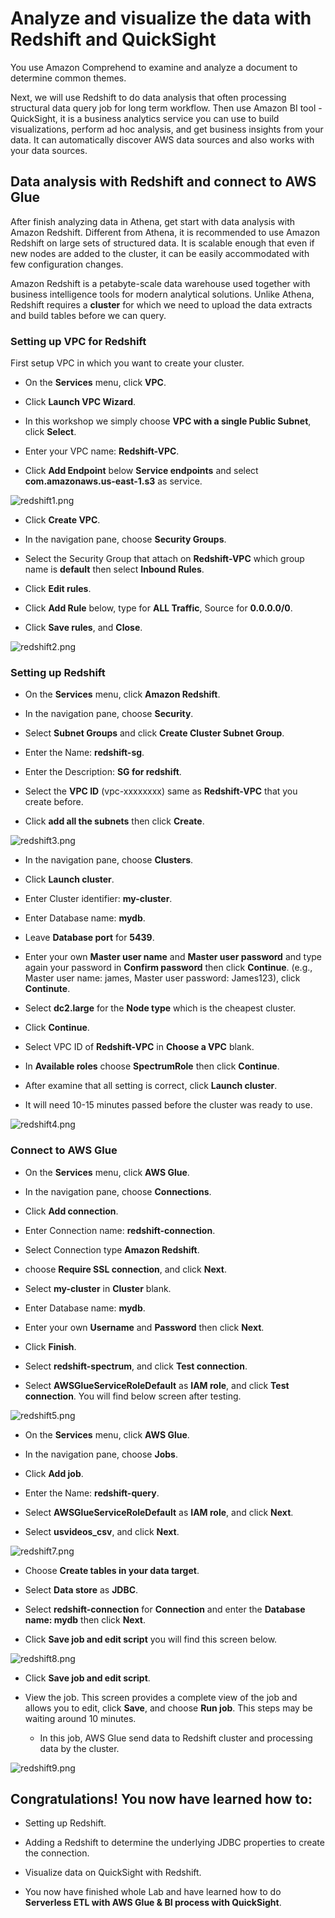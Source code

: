 # Analyze and visualize the data with Redshift and QuickSight

You use Amazon Comprehend to examine and analyze a document to determine common themes.

Next, we will use Redshift to do data analysis that often processing structural data query job for long term workflow. Then use Amazon BI tool - QuickSight, it is a business analytics service you can use to build visualizations, perform ad hoc analysis, and get business insights from your data. It can automatically discover AWS data sources and also works with your data sources.

## Data analysis with Redshift and connect to AWS Glue

After finish analyzing data in Athena, get start with data analysis with Amazon Redshift. Different from Athena, it is recommended to use Amazon Redshift on large sets of structured data. It is scalable enough that even if new nodes are added to the cluster, it can be easily accommodated with few configuration changes.

Amazon Redshift is a petabyte-scale data warehouse used together with business intelligence tools for modern analytical solutions. Unlike Athena, Redshift requires a **cluster** for which we need to upload the data extracts and build tables before we can query. 

### Setting up VPC for Redshift

First setup VPC in which you want to create your cluster.

* On the **Services** menu, click **VPC**.

* Click **Launch VPC Wizard**.

* In this workshop we simply choose **VPC with a single Public Subnet**, click **Select**.

* Enter your VPC name: **Redshift-VPC**.

* Click **Add Endpoint** below **Service endpoints** and select **com.amazonaws.us-east-1.s3** as service.

![redshift1.png](./images/redshift1.jpg)

* Click **Create VPC**.

* In the navigation pane, choose **Security Groups**.

* Select the Security Group that attach on **Redshift-VPC** which group name is **default** then select **Inbound Rules**.

* Click **Edit rules**.

* Click **Add Rule** below, type for **ALL Traffic**, Source for **0.0.0.0/0**.

* Click **Save rules**, and **Close**.

![redshift2.png](./images/redshift2.jpg)

### Setting up Redshift

* On the **Services** menu, click **Amazon Redshift**.

* In the navigation pane, choose **Security**.

* Select **Subnet Groups** and click **Create Cluster Subnet Group**.

* Enter the Name: **redshift-sg**.

* Enter the Description: **SG for redshift**.

* Select the **VPC ID** (vpc-xxxxxxxx) same as **Redshift-VPC** that you create before.

* Click **add all the subnets** then click **Create**.

![redshift3.png](./images/redshift3.jpg)

* In the navigation pane, choose **Clusters**.

* Click **Launch cluster**.

* Enter Cluster identifier: **my-cluster**.

* Enter Database name: **mydb**.

* Leave **Database port** for **5439**.

* Enter your own **Master user name** and **Master user password** and type again your password in **Confirm password** then click **Continue**. (e.g., Master user name: james, Master user password: James123), click **Continute**.

* Select **dc2.large** for the **Node type** which is the cheapest cluster.

* Click **Continue**.

* Select VPC ID of **Redshift-VPC** in **Choose a VPC** blank.

* In **Available roles** choose **SpectrumRole** then click **Continue**.

* After examine that all setting is correct, click **Launch cluster**.

* It will need 10-15 minutes passed before the cluster was ready to use.
    
![redshift4.png](./images/redshift4.jpg)

### Connect to AWS Glue

* On the **Services** menu, click **AWS Glue**.

* In the navigation pane, choose **Connections**.

* Click **Add connection**.

* Enter Connection name: **redshift-connection**.

* Select Connection type **Amazon Redshift**.

* choose **Require SSL connection**, and click **Next**.

* 	Select **my-cluster** in **Cluster** blank.

* Enter Database name: **mydb**.

* Enter your own **Username** and **Password** then click **Next**.

* Click **Finish**.

* Select **redshift-spectrum**, and click **Test connection**.

* Select **AWSGlueServiceRoleDefault** as **IAM role**, and click **Test connection**. You will find below screen after testing.

![redshift5.png](./images/redshift5.jpg)

* On the **Services** menu, click **AWS Glue**.

* In the navigation pane, choose **Jobs**.

* Click **Add job**.

* Enter the Name: **redshift-query**.

* Select **AWSGlueServiceRoleDefault** as **IAM role**, and click **Next**.

* Select **usvideos_csv**, and click **Next**.

![redshift7.png](./images/redshift7.jpg)

* Choose **Create tables in your data target**.

* Select **Data store** as **JDBC**.

* Select **redshift-connection** for **Connection** and enter the **Database name: mydb** then click **Next**.

* 	Click **Save job and edit script** you will find this screen below.

![redshift8.png](./images/redshift8.jpg)

* 	Click **Save job and edit script**.

* 	View the job. This screen provides a complete view of the job and allows you to edit, click **Save**, and choose **Run job**. This steps may be waiting around 10 minutes.

    * In this job, AWS Glue send data to Redshift cluster and processing data by the cluster.

![redshift9.png](./images/redshift9.jpg)

## Congratulations! You now have learned how to:

* Setting up Redshift.

* Adding a Redshift to determine the underlying JDBC properties to create the connection.

* Visualize data on QuickSight with Redshift.

* You now have finished whole Lab and have learned how to do **Serverless ETL with AWS Glue & BI process with QuickSight**.
